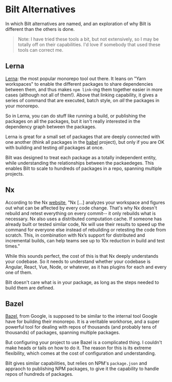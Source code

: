 # Bilt Alternatives

In which Bilt alternatives are named, and an exploration of why Bilt is different than the others
is done.

> Note: I have tried these tools a bit, but not extensively, so I may be totally off on their
> capabilities. I'd love if somebody that used these tools can correct me.

## Lerna

[Lerna](https://github.com/lerna/lerna): the most popular monorepo tool out there. It leans
on "Yarn workspaces" to enable the different packages to share dependencies
between them, and thus makes `npm link`-ing them together easier in more cases (although
not all of them!). Above that linking capability, it gives a series of command
that are executed, batch style, on _all_ the packages in your monorepo.

So in Lerna, you can do stuff like running a build, or publishing the packages on all the packages,
but it isn't really interested in the dependency graph between the packages.

Lerna is great for a small set of packages that are deeply connected with one another (think
all packages in the [babel](https://babeljs.io/) project), but only if you are OK with building
and testing _all_ packages at once.

Bilt was designed to treat each package as a totally independent
entity, while understanding the relationships between the packaedeges. This enables
Bilt to scale to hundreds of packages in a repo, spanning multiple projects.

## Nx

According to the Nx [website](https://nx.dev), "Nx [...] analyzes your workspace
and figures out what can be affected by every code change.
That's why Nx doesn't rebuild and retest everything on every commit--
it only rebuilds what is necessary. Nx also uses a distributed computation cache.
If someone has already built or tested similar code,
Nx will use their results to speed up the command for everyone else instead
of rebuilding or retesting the code from scratch.
This, in combination with Nx’s support for distributed and incremental builds,
can help teams see up to 10x reduction in build and test times."

While this sounds perfect, the cost of this is that Nx deeply understands your codebase. So it
needs to understand whether your codebase is Angular, React, Vue, Node, or whatever, as it has
plugins for each and every one of them.

Bilt doesn't care what is in your package, as long as the steps needed to build them are defined.

## Bazel

[Bazel](https://bazel.build/), from Google, is supposed to be similar to the internal tool
Google have for building their monorepo. It is a veritable workhorse, and a super powerful tool
for dealing with repos of thousands (and probably tens of thousands) of packages, spanning
multiple packages.

But configuring your project to use Bazel is a complicated thing. I couldn't make
heads or tails on how to do it. The reason for this is its
extreme flexibility, which comes at the cost of configuration and understanding.

Bilt gives similar capabilities, but relies on NPM's `package.json` and
appraoch to publishing NPM packages, to give it the capability to handle repos
of hundreds of packages.
